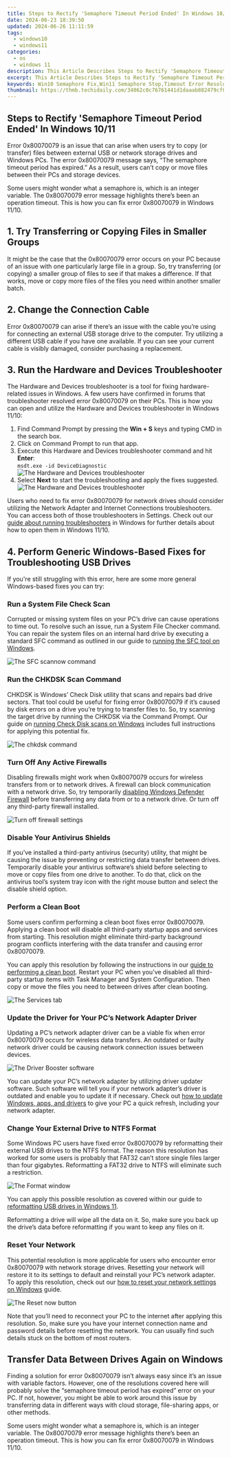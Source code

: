 ```yaml
---
title: Steps to Rectify 'Semaphore Timeout Period Ended' In Windows 10/11
date: 2024-06-23 18:39:50
updated: 2024-06-26 11:11:59
tags:
  - windows10
  - windows11
categories:
  - os
  - windows 11
description: This Article Describes Steps to Rectify 'Semaphore Timeout Period Ended' In Windows 10/11
excerpt: This Article Describes Steps to Rectify 'Semaphore Timeout Period Ended' In Windows 10/11
keywords: Win10 Semaphore Fix,Win11 Semaphore Stop,Timeout Error Resolution,Semaphore Ended Solution,Windows Update Issue,System Semaphore Fix,Semaphore Timer Problem
thumbnail: https://thmb.techidaily.com/34062c0c76761441d1daaab882479cf039a7dd266a5c393fca1f08310200c903.jpg
---
```


## Steps to Rectify 'Semaphore Timeout Period Ended' In Windows 10/11

 Error 0x80070079 is an issue that can arise when users try to copy (or transfer) files between external USB or network storage drives and Windows PCs. The error 0x80070079 message says, “The semaphore timeout period has expired.” As a result, users can’t copy or move files between their PCs and storage devices.

 Some users might wonder what a semaphore is, which is an integer variable. The 0x80070079 error message highlights there’s been an operation timeout. This is how you can fix error 0x80070079 in Windows 11/10\.

## 1\. Try Transferring or Copying Files in Smaller Groups

 It might be the case that the 0x80070079 error occurs on your PC because of an issue with one particularly large file in a group. So, try transferring (or copying) a smaller group of files to see if that makes a difference. If that works, move or copy more files of the files you need within another smaller batch.

## 2\. Change the Connection Cable

 Error 0x80070079 can arise if there’s an issue with the cable you’re using for connecting an external USB storage drive to the computer. Try utilizing a different USB cable if you have one available. If you can see your current cable is visibly damaged, consider purchasing a replacement.

## 3\. Run the Hardware and Devices Troubleshooter

 The Hardware and Devices troubleshooter is a tool for fixing hardware-related issues in Windows. A few users have confirmed in forums that troubleshooter resolved error 0x80070079 on their PCs. This is how you can open and utilize the Hardware and Devices troubleshooter in Windows 11/10:

1. Find Command Prompt by pressing the **Win + S** keys and typing CMD in the search box.
2. Click on Command Prompt to run that app.
3. Execute this Hardware and Devices troubleshooter command and hit **Enter**:  
`msdt.exe -id DeviceDiagnostic`  
![The Hardware and Devices troubleshooter](https://static1.makeuseofimages.com/wordpress/wp-content/uploads/2023/06/hardware-and-devices-command.jpg)
4. Select **Next** to start the troubleshooting and apply the fixes suggested.  
![The Hardware and Devices troubleshooter](https://static1.makeuseofimages.com/wordpress/wp-content/uploads/2023/06/hardware-and-devices-troubleshooter.jpg)

 Users who need to fix error 0x80070079 for network drives should consider utilizing the Network Adapter and Internet Connections troubleshooters. You can access both of those troubleshooters in Settings. Check out our [guide about running troubleshooters](https://www.makeuseof.com/run-troubleshooter-windows-10-11/) in Windows for further details about how to open them in Windows 11/10\.

## 4\. Perform Generic Windows-Based Fixes for Troubleshooting USB Drives

 If you're still struggling with this error, here are some more general Windows-based fixes you can try:

### Run a System File Check Scan

 Corrupted or missing system files on your PC’s drive can cause operations to time out. To resolve such an issue, run a System File Checker command. You can repair the system files on an internal hard drive by executing a standard SFC command as outlined in our guide to [running the SFC tool on Windows](https://www.makeuseof.com/system-file-checker-sfc-windows/).

![The SFC scannow command](https://static1.makeuseofimages.com/wordpress/wp-content/uploads/2023/06/sfc-scannow-command.jpg)

### Run the CHKDSK Scan Command

 CHKDSK is Windows’ Check Disk utility that scans and repairs bad drive sectors. That tool could be useful for fixing error 0x80070079 if it’s caused by disk errors on a drive you’re trying to transfer files to. So, try scanning the target drive by running the CHKDSK via the Command Prompt. Our guide on [running Check Disk scans on Windows](https://www.makeuseof.com/sir-mini-how-to-run-chkdsk-in-windows-10/#:~:text=The%20CHKDSK%20utility%20scans%20your,and%20sizes%2C%20and%20bad%20sectors.) includes full instructions for applying this potential fix.

![The chkdsk command](https://static1.makeuseofimages.com/wordpress/wp-content/uploads/2023/06/chkdsk-command.jpg)

### Turn Off Any Active Firewalls

 Disabling firewalls might work when 0x80070079 occurs for wireless transfers from or to network drives. A firewall can block communication with a network drive. So, try temporarily [disabling Windows Defender Firewall](https://www.makeuseof.com/windows-11-disable-microsoft-defender-firewall/) before transferring any data from or to a network drive. Or turn off any third-party firewall installed.

![Turn off firewall settings](https://static1.makeuseofimages.com/wordpress/wp-content/uploads/2023/06/customize-firewall-options.jpg)

### Disable Your Antivirus Shields

 If you’ve installed a third-party antivirus (security) utility, that might be causing the issue by preventing or restricting data transfer between drives. Temporarily disable your antivirus software’s shield before selecting to move or copy files from one drive to another. To do that, click on the antivirus tool’s system tray icon with the right mouse button and select the disable shield option.

### Perform a Clean Boot

 Some users confirm performing a clean boot fixes error 0x80070079\. Applying a clean boot will disable all third-party startup apps and services from starting. This resolution might eliminate third-party background program conflicts interfering with the data transfer and causing error 0x80070079\.

 You can apply this resolution by following the instructions in our [guide to performing a clean boot](https://www.makeuseof.com/clean-boot-windows-11/). Restart your PC when you’ve disabled all third-party startup items with Task Manager and System Configuration. Then copy or move the files you need to between drives after clean booting.

![The Services tab](https://static1.makeuseofimages.com/wordpress/wp-content/uploads/2023/06/the-services-tab.jpg)

### Update the Driver for Your PC’s Network Adapter Driver

 Updating a PC’s network adapter driver can be a viable fix when error 0x80070079 occurs for wireless data transfers. An outdated or faulty network driver could be causing network connection issues between devices.

![The Driver Booster software](https://static1.makeuseofimages.com/wordpress/wp-content/uploads/2023/06/update-now-button.jpg)

 You can update your PC’s network adapter by utilizing driver updater software. Such software will tell you if your network adapter’s driver is outdated and enable you to update it if necessary. Check out [how to update Windows, apps, and drivers](https://www.makeuseof.com/tag/update-windows-software-guide/) to give your PC a quick refresh, including your network adapter.

### Change Your External Drive to NTFS Format

 Some Windows PC users have fixed error 0x80070079 by reformatting their external USB drives to the NTFS format. The reason this resolution has worked for some users is probably that FAT32 can’t store single files larger than four gigabytes. Reformatting a FAT32 drive to NTFS will eliminate such a restriction.

![The Format window](https://static1.makeuseofimages.com/wordpress/wp-content/uploads/2023/06/format-seagate-drive.jpg)

 You can apply this possible resolution as covered within our guide to [reformatting USB drives in Windows 11](https://www.makeuseof.com/windows-11-format-usb-drive-ntfs/).

 Reformatting a drive will wipe all the data on it. So, make sure you back up the drive’s data before reformatting if you want to keep any files on it.

### Reset Your Network

 This potential resolution is more applicable for users who encounter error 0x80070079 with network storage drives. Resetting your network will restore it to its settings to default and reinstall your PC’s network adapter. To apply this resolution, check out our [how to reset your network settings on Windows](https://www.makeuseof.com/reset-network-settings-windows-11/) guide.

![The Reset now button](https://static1.makeuseofimages.com/wordpress/wp-content/uploads/2023/06/the-reset-now-button.jpg)

 Note that you’ll need to reconnect your PC to the internet after applying this resolution. So, make sure you have your internet connection name and password details before resetting the network. You can usually find such details stuck on the bottom of most routers.

## Transfer Data Between Drives Again on Windows

 Finding a solution for error 0x80070079 isn’t always easy since it’s an issue with variable factors. However, one of the resolutions covered here will probably solve the “semaphore timeout period has expired” error on your PC. If not, however, you might be able to work around this issue by transferring data in different ways with cloud storage, file-sharing apps, or other methods.

 Some users might wonder what a semaphore is, which is an integer variable. The 0x80070079 error message highlights there’s been an operation timeout. This is how you can fix error 0x80070079 in Windows 11/10\.
